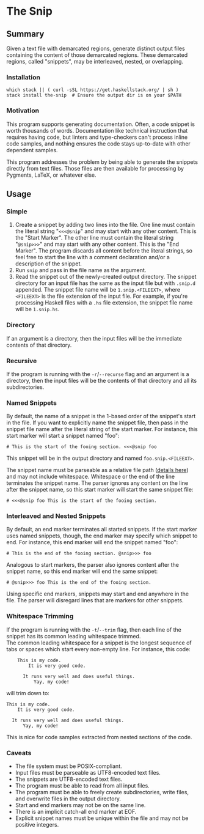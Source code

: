 # The Snip

## Summary

Given a text file with demarcated regions, generate distinct output files containing the
content of those demarcated regions. These demarcated regions, called "snippets", may be 
interleaved, nested, or overlapping.

### Installation

```
which stack || ( curl -sSL https://get.haskellstack.org/ | sh )
stack install the-snip  # Ensure the output dir is on your $PATH
```

### Motivation

This program supports generating documentation. Often, a code snippet is worth thousands of words.  Documentation like technical
instruction that requires having code, but linters and type-checkers can't process inline code samples, and nothing ensures the
code stays up-to-date with other dependent samples.

This program addresses the problem by being able to generate the snippets directly from text files. Those files are then available
for processing by Pygments, LaTeX, or whatever else.

## Usage

### Simple

1. Create a snippet by adding two lines into the file.  One line must contain the literal string "`<<<@snip`" and may start with any other content. This is the "Start Marker". The other line must contain the literal string "`@snip>>>`" and may start with any other content. This is the "End Marker". The program discards all content before the literal strings, so feel free to start the line with a comment declaration and/or a description of the snippet.
1. Run `snip` and pass in the file name as the argument.
1. Read the snippet out of the newly-created output directory.  The snippet directory for an input file has the same as the input file but with `.snip.d` appended. The snippet file name will be `1.snip.<FILEEXT>`, where `<FILEEXT>` is the file extension of the input file. For example, if you're processing Haskell files with a `.hs` file extension, the snippet file name will be `1.snip.hs`.

### Directory

If an argument is a directory, then the input files will be the immediate contents of that directory.

### Recursive

If the program is running with the `-r`/`--recurse` flag and an argument is a directory, then the input files will be the contents of that directory and all its subdirectories.

### Named Snippets

By default, the name of a snippet is the 1-based order of the snippet's start in the file.  If you want to explicitly name the snippet file,
then pass in the snippet file name after the literal string of the start marker.  For instance, this start marker will start a snippet named "foo":

```
# This is the start of the fooing section. <<<@snip foo
```

This snippet will be in the output directory and named `foo.snip.<FILEEXT>`.

The snippet name must be parseable as a relative file path ([details here](https://hackage.haskell.org/package/path-0.9.2/docs/Path-Posix.html#v:parseRelFile)) and may not include whitespace. Whitespace or the end of the line terminates the snippet name. The parser ignores any content on the line after the snippet name, so this start marker will start the same snippet file:

```
# <<<@snip foo This is the start of the fooing section.
```

### Interleaved and Nested Snippets

By default, an end marker terminates all started snippets. If the start marker uses named snippets, though, the end marker may specify which
snippet to end.  For instance, this end marker will end the snippet named "foo":

```
# This is the end of the fooing section. @snip>>> foo
```

Analogous to start markers, the parser also ignores content after the snippet name, so this end marker will end the same snippet:

```
# @snip>>> foo This is the end of the fooing section.
```

Using specific end markers, snippets may start and end anywhere in the file. The parser will disregard lines that are markers for other snippets.

### Whitespace Trimming

If the program is running with the `-t`/`--trim` flag, then each line of the snippet has its common leading whitespace trimmed.  
The common leading whitespace for a snippet is the longest sequence of tabs or spaces which start every non-empty line.  For instance, this code:

```
    This is my code.
        It is very good code.

      It runs very well and does useful things.
          Yay, my code!
```

will trim down to:

```
This is my code.
    It is very good code.

  It runs very well and does useful things.
      Yay, my code!
```

This is nice for code samples extracted from nested sections of the code.

### Caveats

* The file system must be POSIX-compliant.
* Input files must be parseable as UTF8-encoded text files.
* The snippets are UTF8-encoded text files.
* The program must be able to read from all input files.
* The program must be able to freely create subdirectories, write files, and overwrite files in the output directory.
* Start and end markers may not be on the same line.
* There is an implicit catch-all end marker at EOF.
* Explicit snippet names must be unique within the file and may not be positive integers.
